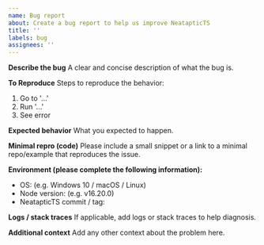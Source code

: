 ```yaml
---
name: Bug report
about: Create a bug report to help us improve NeatapticTS
title: ''
labels: bug
assignees: ''
---
```


**Describe the bug**
A clear and concise description of what the bug is.

**To Reproduce**
Steps to reproduce the behavior:

1. Go to '...'
2. Run '...'
3. See error

**Expected behavior**
What you expected to happen.

**Minimal repro (code)**
Please include a small snippet or a link to a minimal repo/example that reproduces the issue.

**Environment (please complete the following information):**

- OS: (e.g. Windows 10 / macOS / Linux)
- Node version: (e.g. v16.20.0)
- NeatapticTS commit / tag:

**Logs / stack traces**
If applicable, add logs or stack traces to help diagnosis.

**Additional context**
Add any other context about the problem here.
